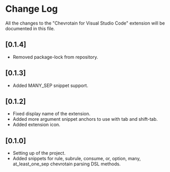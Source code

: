 # Change Log
All the changes to the "Chevrotain for Visual Studio Code" extension will be documented in this file.
## [0.1.4]
- Removed package-lock from repository.

## [0.1.3]
- Added MANY_SEP snippet support.

## [0.1.2]
- Fixed display name of the extension.
- Added more argument snippet anchors to use with tab and shift-tab.
- Added extension icon.

## [0.1.0]
- Setting up of the project.
- Added snippets for rule, subrule, consume, or, option, many, at_least_one_sep chevrotain parsing DSL methods.